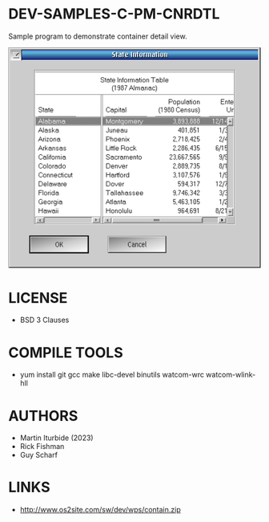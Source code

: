 # DEV-SAMPLES-C-PM-CNRDTL
Sample program to demonstrate container detail view.

![CNRDTL ScreenShot](/wiki/CNRDTL_001.png)

LICENSE
===============
* BSD 3 Clauses

COMPILE TOOLS
===============
* yum install git gcc make libc-devel binutils watcom-wrc watcom-wlink-hll
 
AUTHORS
===============
* Martin Iturbide (2023)
* Rick Fishman
* Guy Scharf

LINKS
===============
* http://www.os2site.com/sw/dev/wps/contain.zip
